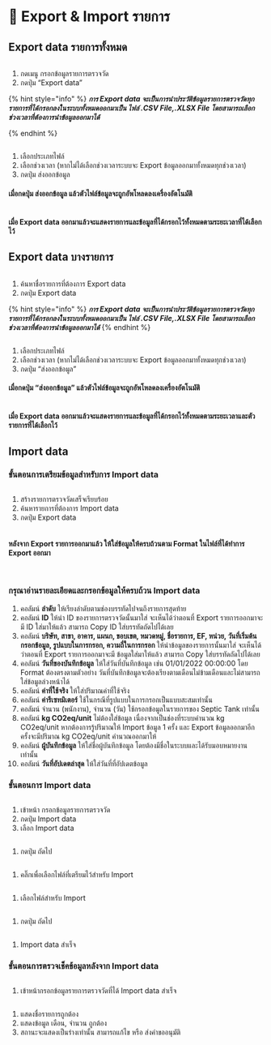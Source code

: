 # 🔀 Export & Import รายการ

## Export data รายการทั้งหมด

<figure><img src="../.gitbook/assets/image.png" alt=""><figcaption></figcaption></figure>

1. กดเมนู กรอกข้อมูลรายการตรวจวัด
2. กดปุ่ม “Export data”

{% hint style="info" %}
_**การ Export data จะเป็นการนำประวัติข้อมูลรายการตรวจวัดทุกรายการที่ได้กรอกลงในระบบทั้งหมดออกมาเป็น ไฟล์ .CSV File,.XLSX File โดยสามารถเลือกช่วงเวลาที่ต้องการนำข้อมูลออกมาได้**_


{% endhint %}



<figure><img src="../.gitbook/assets/image (1).png" alt=""><figcaption></figcaption></figure>

1. เลือกประเภทไฟล์
2. เลือกช่วงเวลา (หากไม่ได้เลือกช่วงเวลาระบบจะ Export ข้อมูลออกมาทั้งหมดทุกช่วงเวลา)
3. กดปุ่ม ส่งออกข้อมูล

#### เมื่อกดปุ่ม ส่งออกข้อมูล แล้วตัวไฟล์ข้อมูลจะถูกอัพโหลดลงเครื่องอัตโนมัติ

<figure><img src="../.gitbook/assets/image (2).png" alt=""><figcaption></figcaption></figure>

#### เมื่อ Export data ออกมาแล้วจะแสดงรายการและข้อมูลที่ได้กรอกไว้ทั้งหมดตามระยะเวลาที่ได้เลือกไว้



## Export data บางรายการ

<figure><img src="../.gitbook/assets/image (3).png" alt=""><figcaption></figcaption></figure>

1. ค้นหาชื่อรายการที่ต้องการ Export data
2. กดปุ่ม Export data

{% hint style="info" %}
_**การ Export data จะเป็นการนำประวัติข้อมูลรายการตรวจวัดทุกรายการที่ได้กรอกลงในระบบทั้งหมดออกมาเป็น ไฟล์ .CSV File,.XLSX File โดยสามารถเลือกช่วงเวลาที่ต้องการนำข้อมูลออกมาได้**_
{% endhint %}



<figure><img src="../.gitbook/assets/image (4).png" alt=""><figcaption></figcaption></figure>

1. เลือกประเภทไฟล์
2. เลือกช่วงเวลา (หากไม่ได้เลือกช่วงเวลาระบบจะ Export ข้อมูลออกมาทั้งหมดทุกช่วงเวลา)
3. กดปุ่ม “ส่งออกข้อมูล”

#### เมื่อกดปุ่ม “ส่งออกข้อมูล” แล้วตัวไฟล์ข้อมูลจะถูกอัพโหลดลงเครื่องอัตโนมัติ

<figure><img src="../.gitbook/assets/image (5).png" alt=""><figcaption></figcaption></figure>

#### เมื่อ Export data ออกมาแล้วจะแสดงรายการและข้อมูลที่ได้กรอกไว้ทั้งหมดตามระยะเวลาและตัวรายการที่ได้เลือกไว้

##

## Import data

### ขั้นตอนการเตรียมข้อมูลสำหรับการ Import data&#x20;

<figure><img src="../.gitbook/assets/image (6).png" alt=""><figcaption></figcaption></figure>

1. สร้างรายการตรวจวัดเสร็จเรียบร้อย
2. ค้นหารายการที่ต้องการ Import data&#x20;
3. กดปุ่ม Export data&#x20;



<figure><img src="../.gitbook/assets/Screenshot 2567-02-22 at 15.03.09.png" alt=""><figcaption></figcaption></figure>

#### หลังจาก Export รายการออกมาแล้ว ให้ใส่ข้อมูลให้ครบถ้วนตาม Format ในไฟล์ที่ได้ทำการ Export ออกมา



<figure><img src="../.gitbook/assets/image (7).png" alt=""><figcaption></figcaption></figure>

<figure><img src="../.gitbook/assets/image (8).png" alt=""><figcaption></figcaption></figure>

### **กรุณาอ่านรายละเอียดและกรอกข้อมูลให้ครบถ้วน Import data**

1. คอลัมน์ **ลำดับ** ให้เรียงลำดับตามช่องบรรทัดไปจนถึงรายการสุดท้าย
2. คอลัมน์ **ID** ให้นำ ID ของรายการตรวจวัดนั้นมาใส่ จะเห็นได้ว่าตอนที่ Export รายการออกมาจะมี ID ใส่มาให้แล้ว สามารถ Copy ID ใส่บรรทัดถัดไปได้เลย
3. คอลัมน์ **บริษัท, สาขา, อาคาร, แผนก, ขอบเขต, หมวดหมู่, ชื่อรายการ, EF, หน่วย, วันที่เริ่มต้นกรอกข้อมูล, รูปแบบในการกรอก, ความถี่ในการกรอก** ให้นำข้อมูลของรายการนั้นมาใส่ จะเห็นได้ว่าตอนที่ Export รายการออกมาจะมี ข้อมูลใส่มาให้แล้ว สามารถ Copy ใส่บรรทัดถัดไปได้เลย
4. คอลัมน์ **วันที่ของบันทึกข้อมูล** ให้ใส่วันที่บันทึกข้อมูล เช่น  01/01/2022 00:00:00 โดย Format ต้องตรงตามตัวอย่าง วันที่บันทึกข้อมูลจะต้องเรียงตามเดือนไม่ข้ามเดือนและไม่สามารถใส่ข้อมูลล่วงหน้าได้
5. คอลัมน์ **ค่าที่ใช้จริง** ให้ใส่ปริมาณค่าที่ใช้จริง
6. คอลัมน์ **ค่ารีเซทมิเตอร์** ใช้ในกรณีที่รูปแบบในการกรอกเป็นแบบสะสมเท่านั้น
7. คอลัมน์ จำนวน (พนักงาน), จำนวน (วัน) ใช้กรอกข้อมูลในรายการของ Septic Tank เท่านั้น
8. คอลัมน์ **kg CO2eq/unit** ไม่ต้องใส่ข้อมูล เนื่องจากเป็นช่องที่ระบบคำนวณ kg CO2eq/unit หากต้องการรู้ปริมาณให้ Import ข้อมูล 1 ครั้ง และ Export ข้อมูลออกมาอีกครั้งจะมีปริมาณ kg CO2eq/unit คำนวณออกมาให้
9. คอลัมน์ **ผู้บันทึกข้อมูล** ให้ใส่ชื่อผู้บันทึกข้อมูล โดยต้องมีชื่อในระบบและได้รับมอบหมายงานเท่านั้น
10. คอลัมน์ **วันที่อัปเดตล่าสุด** ให้ใส่วันที่ที่อัปเดตข้อมูล



### ขั้นตอนการ Import data

<figure><img src="../.gitbook/assets/image (9).png" alt=""><figcaption></figcaption></figure>

1. เข้าหน้า กรอกข้อมูลรายการตรวจวัด
2. กดปุ่ม Import data
3. เลือก Import data



<figure><img src="../.gitbook/assets/image (10).png" alt=""><figcaption></figcaption></figure>

1. กดปุ่ม ถัดไป



<figure><img src="../.gitbook/assets/image (11).png" alt=""><figcaption></figcaption></figure>

1. คลิ๊กเพื่อเลือกไฟล์ที่เตรียมไว้สำหรับ Import



<figure><img src="../.gitbook/assets/image (12).png" alt=""><figcaption></figcaption></figure>

1. เลือกไฟล์สำหรับ Import



<figure><img src="../.gitbook/assets/image (13).png" alt=""><figcaption></figcaption></figure>

1. กดปุ่ม ถัดไป



<figure><img src="../.gitbook/assets/Screenshot 2567-02-22 at 15.55.21.png" alt=""><figcaption></figcaption></figure>

1. Import data สำเร็จ



### ขั้นตอนการตรวจเช็คข้อมูลหลังจาก Import data

<figure><img src="../.gitbook/assets/image (14).png" alt=""><figcaption></figcaption></figure>

1. เข้าหน้ากรอกข้อมูลรายการตรวจวัดที่ได้ Import data สำเร็จ



<figure><img src="../.gitbook/assets/image (15).png" alt=""><figcaption></figcaption></figure>

1. แสดงชื่อรายการถูกต้อง
2. แสดงข้อมูล เดือน, จำนวน ถูกต้อง
3. สถานะจะแสดงเป็นร่างเท่านั้น สามารถแก้ไข หรือ ส่งคำขออนุมัติ

